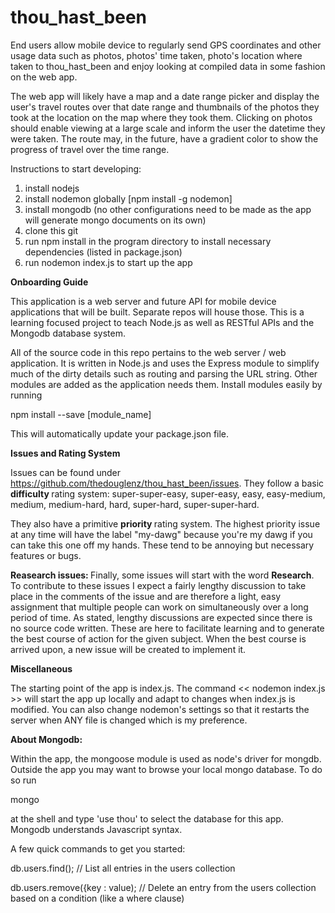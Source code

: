 thou_hast_been
==============

End users allow mobile device to regularly send GPS coordinates and other usage data such as photos, photos' time taken, photo's location where taken to thou_hast_been and enjoy looking at compiled data in some fashion on the web app.

The web app will likely have a map and a date range picker and display the user's travel routes over that date range and thumbnails of the photos they took at the location on the map where they took them. Clicking on photos should enable viewing at a large scale and inform the user the datetime they were taken. The route may, in the future, have a gradient color to show the progress of travel over the time range.

Instructions to start developing:

1. install nodejs
2. install nodemon globally [npm install -g nodemon]
3. install mongodb (no other configurations need to be made as the app will generate mongo documents on its own)
3. clone this git
4. run npm install in the program directory to install necessary dependencies (listed in package.json)
5. run nodemon index.js to start up the app

<strong>Onboarding Guide</strong>

This application is a web server and future API for mobile device applications that will be built. Separate repos will house those. This is a learning focused project to teach Node.js as well as RESTful APIs and the Mongodb database system.

All of the source code in this repo pertains to the web server / web application. It is written in Node.js and uses the Express module to simplify much of the dirty details such as routing and parsing the URL string. Other modules are added as the application needs them. Install modules easily by running

npm install --save [module_name]

This will automatically update your package.json file.

<strong> Issues and Rating System </strong>

Issues can be found under https://github.com/thedouglenz/thou_hast_been/issues. They follow a basic <strong> difficulty </strong>rating system:
super-super-easy, super-easy, easy, easy-medium, medium, medium-hard, hard, super-hard, super-super-hard.

They also have a primitive <strong> priority </strong> rating system. The highest priority issue at any time will have the label "my-dawg" because you're my dawg if you can take this one off my hands. These tend to be annoying but necessary features or bugs.

<strong>Reasearch issues: </strong>Finally, some issues will start with the word <strong>Research</strong>. To contribute to these issues I expect a fairly lengthy discussion to take place in the comments of the issue and are therefore a light, easy assignment that multiple people can work on simultaneously over a long period of time. As stated, lengthy discussions are expected since there is no source code written. These are here to facilitate learning and to generate the best course of action for the given subject. When the best course is arrived upon, a new issue will be created to implement it. 

<strong> Miscellaneous </strong>

The starting point of the app is index.js. The command << nodemon index.js >> will start the app up locally and adapt to changes when index.js is modified. You can also change nodemon's settings so that it restarts the server when ANY file is changed which is my preference.

<strong>About Mongodb:</strong>

Within the app, the mongoose module is used as node's driver for mongdb. Outside the app you may want to browse your local mongo database. To do so run 

mongo

at the shell and type 'use thou' to select the database for this app. Mongodb understands Javascript syntax.

A few quick commands to get you started:

db.users.find(); // List all entries in the users collection

db.users.remove({key : value); // Delete an entry from the users collection based on a condition (like a where clause)

